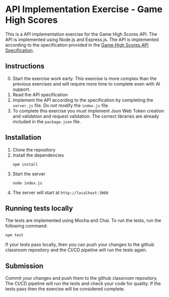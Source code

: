 # API Implementation Exercise - Game High Scores

This is a API implementation exercise for the Game High Scores API. The API is implemented using Node.js and Express.js. The API is implemented according to the specification provided in the [Game High Scores API Specification](https://lassehav-oamk.stoplight.io/docs/gamehighscoreexercisespecification/kprm5u5uf4b5q-game-high-scores-api).

## Instructions

0. Start the exercise work early. This exercise is more complex than the previous exercises and will require more time to complete even with AI support.
1. Read the API specification
2. Implement the API according to the specification by completing the `server.js` file. Do not modify the `index.js` file.
3. To complete this exercise you must implement Json Web Token creation and validation and request validation. The correct libraries are already included in the `package.json` file.

## Installation

1. Clone the repository
2. Install the dependencies
   ```
   npm install
   ```
3. Start the server
   ```
   node index.js
   ```
4. The server will start at `http://localhost:3000`

## Running tests locally

The tests are implemented using Mocha and Chai. To run the tests, run the following command:

```
npm test
```

If your tests pass locally, then you can push your changes to the github classroom repository and the CI/CD pipeline will run the tests again.

## Submission

Commit your changes and push them to the github classroom repository. The CI/CD pipeline will run the tests and check your code for quality. If the tests pass then the exercise will be considered complete.
